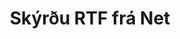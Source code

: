 ---
############################# Static ############################
layout: "auto-gen-annotation"

############################# Head ############################
head_title: "Net RTF Annotation API Annotate í C#"
head_description: "Net API til að búa til og athugasemda við vinsælar athugasemdagerðir úr RTF, myndum, teikningum og skjalaskráarsniðum."

############################# Header ############################
title: "Skýrðu RTF frá Net"
description: ""
bg_image: "https://cms.admin.containerize.com/templates/aspose/App_Themes/V3/images/bg/header1.png"
bg_overlay: false
button:
    enable: true
    icon: "fas fa-arrow-down"
    label: "Sækja ókeypis prufuáskrift"
    link: "https://downloads.groupdocs.com/annotation/net"

############################# About ############################
about:
    enable: true
    title: "Um GroupDocs.Annotation for Net API"
    content: |
        GroupDocs.Annotation for Net API er bókasafn sem gerir þér kleift að bæta við athugasemdum við PDF, Word og önnur skjöl á Mac, Windows eða Ubuntu. [GroupDocs.Annotation for Net](/annotation/net) er innbyggt Net API til að stjórna athugasemdum með alhliða stuðningi við að búa til, bæta við, breyta, eyða, draga út og flytja út athugasemdir úr myndum og ýmsum öðrum skjölum. Allur listi yfir studd skjalasnið sem þú gætir séð á þessari [síðu](https://docs.groupdocs.com/annotation/net/supported-document-formats/).
        Þetta bókasafn gerir þér kleift að vinna ekki aðeins með RTF skjölum heldur einnig með mörgum öðrum skjölum eins og Word, Excel, PowerPoint, Outlook tölvupósti, Visio, Adobe, OpenDocument, OpenOffice, Photoshop, AutoCad og mörgum öðrum.
        GroupDocs.Annotation for Net API gerir þér kleift að búa til og bæta við nýjum athugasemdum, breyta athugasemdum, draga út athugasemdir, athugasemdir og fjarlægja þær úr skjölum. Bókasafnið styður 13 mismunandi skýringargerðir, þar á meðal texta, fjöllínu, svæði, undirstrik, punkt, vatnsmerki, ör, sporbaug, textaskipti, fjarlægð, textareit, tilföng klippingu í PDF, HTML, Microsoft Word skjölum, töflureiknum, skýringarmyndum, kynningum, teikningar, myndir og mörg önnur skráarsnið.
        Dæmið (vinsamlegast sjáðu hér að neðan) sýnir að þú vinnur með RTF skjal, í þessu dæmi gætirðu séð helstu skrefin í því hvernig á að vinna með GroupDocs.Athugasemd: Setja upp leyfi, opna skjal sem þú vilt vinna með, búa til athugasemd, bæta við gagnahlutum til að stilla athugasemdareiginleika í samræmi við kröfur þínar og vista niðurstöðuna á nauðsynlegum stað. Þú gætir líka skoðað studdu eiginleikana á github [síðu] okkar (https://github.com/groupdocs-annotation/GroupDocs.Annotation-for-.NET), eða í vörunni okkar [skjölum](https) ://docs.groupdocs.com/annotation/net/getting-started/).

############################# Steps ############################
howTo_Add:
steps_Add:
    enable: true
    title_left: "Skref til að bæta athugasemdum við RTF í Net"
    content_left: |
        [GroupDocs.Annotation](/annotation/net/) gerir það auðvelt fyrir Net forritara að bæta ýmsum athugasemdategundum við RTF skrár innan hvaða net-undirstaða forrits sem er með því að útfæra nokkur auðveld skref.
        *   Búðu til svarhluti með athugasemd og dagsetningu.
        *   Búðu til AreaAnnotation hlut, stilltu svæðisvalkosti og bættu við svörum.
        *   Búðu til Annotator hlut og bættu við svæðisskýringum.
        *   Vista úttaksskrá.
    title_right: "kerfis kröfur"
    content_right: |
        GroupDocs.Annotation for Net API eru studd á öllum helstu kerfum og stýrikerfum. Áður en þú keyrir kóðann hér að neðan skaltu ganga úr skugga um að þú hafir eftirfarandi forsendur uppsettar á kerfinu þínu.
        *   Stýrikerfi: Microsoft Windows, Linux, MacOS
        *   Þróunarumhverfi: Visual Studio, Xamarin, MonoDevelop
        *   Frameworks: .NET Framework, .NET Standard, .NET Core, Mono
        *   Sæktu nýjustu útgáfuna af GroupDocs.Annotation fyrir .NET frá [NuGet](https://www.nuget.org/packages/groupdocs.annotation)

############################# Preview ############################
preview_Add:
    enable: true
    title: Forskoðun athugasemda og kóðasýni
    content: |
        ![Annotation preview image](https://docs.groupdocs.com/annotation/java/images/add-text-field-annotation.png)
    code: |
        ```cs
        //Add text field annotation to the document from local disk
        using (Annotator annotator = new Annotator("input.bmp"))
        {
            TextFieldAnnotation textField = new TextFieldAnnotation
            {
                BackgroundColor = 65535,
                Box = new Rectangle(100, 100, 100, 100),
                CreatedOn = DateTime.Now,
                Text = "Some text",
                FontColor = 65535,
                FontSize = 12,
                Message = "This is text field annotation",
                Opacity = 0.7,
                PageNumber = 0,
                PenStyle = PenStyle.Dot,
                PenWidth = 3,
                FontFamily = "Arial",
                TextHorizontalAlignment = HorizontalAlignment.Center,
                Replies = new List
                {
                    new Reply
                    {
                        Comment = "First comment",
                        RepliedOn = DateTime.Now
                    },
                    new Reply
                    {
                        Comment = "Second comment",
                        RepliedOn = DateTime.Now
                    }
                }
            };
            annotator.Add(textField);
            annotator.Save("result.bmp");
        }
        ```

############################# Steps ############################
howTo_Remove:
steps_Remove:
    enable: true
    title_left: "Skref til að fjarlægja athugasemdir úr RTF í Net"
    content_left: |
        [GroupDocs.Annotation](/annotation/net/) gerir það auðveldara fyrir Net forritara að fjarlægja athugasemdaupplýsingar úr RTF skrám innan hvaða net-undirstaða forrits sem er með því að útfæra nokkur auðveld skref.
        *   Búðu til svarhluti með athugasemd og dagsetningu.
        *   Staðfestu SaveOptions hlutinn og stilltu AnnotationTypes = AnnotationType.None.
        *   Hringdu í vistunaraðferð með skjalaslóð eða straumi og SaveOptions hlut.

############################# Preview ############################
preview_Remove:
    enable: true
    code: |
        ```cs
        // 1- How to remove annotation from document using annotation index
        
        using (Annotator annotator = new Annotator("result.bmp"))
        {
            annotator.Remove(0);
            annotator.Save("removed.bmp");
        }
        
        // 2- How to remove annotation from document using annotation object
        
        using (Annotator annotator = new Annotator("result.bmp"))
        {
            var tmp = annotator.Get();
            annotator.Remove(tmp[0]);
            annotator.Save("removed.bmp");
        }
        
        // 3- How to remove some annotations from document using list of ID’s
        
        using (Annotator annotator = new Annotator("result.bmp"))
        {
            var idList = new List{1, 2, 3};
            annotator.Remove(idList);
            annotator.Save("removed.bmp");
        }
        
        // 4- How to remove some annotations from document using list of annotations
        
        using (Annotator annotator = new Annotator("result.bmp"))
        {
            var tmp = annotator.Get();
            annotator.Remove(tmp);
            annotator.Save("removed.bmp");
        }
        ```

############################# Steps ############################
howTo_Edit:
steps_Edit:
    enable: true
    title_left: "Skref til að breyta athugasemdum frá RTF í Net"
    content_left: |
        [GroupDocs.Annotation](/annotation/net/) gerir það auðveldara fyrir Net forritara að uppfæra ýmsa skýringaeiginleika úr RTF skrám innan hvaða Net-undirstaða forrits sem er með því að útfæra nokkur auðveld skref.
        *   Staðfestu Annotator hlut með innsláttarskjalsslóð eða straumi með instantiated LoadOptions með ImportAnnotations = true.
        *   Búðu til einhverja AnnotationBase útfærslu og stilltu auðkenni þeirra skýringa sem fyrir voru (ef athugasemd með því auðkenni finnst ekki verður engu breytt) eða slóðalista yfir athugasemdir (allar skýringar sem til eru verða fjarlægðar).
        *   Kalla uppfærsluaðferð á Annotator hlut með samþykktum athugasemdum.
        *   Hringdu í vistunaraðferð með skjalaslóð eða straumi og SaveOptions hlut.

############################# Preview ############################
preview_Edit:
    enable: true
    code: |
        ```cs
        // open annotated document
        using (Annotator annotator = new Annotator("result.bmp"))
        {
            //assuming we are going to change some properties of existing annotation
                AreaAnnotation updated = new AreaAnnotation
                    {
                            // It's important to set existed annotation Id
                            Id = 1,
                            BackgroundColor = 255,
                            Box = new Rectangle(0, 0, 50, 200),
                            CreatedOn = DateTime.Now,
                            Message = "This is updated annotation",
                            Replies = new List
                            {
                                new Reply
                                {
                                    Comment = "Updated first comment",
                                    RepliedOn = DateTime.Now
                                },
                                new Reply
                                {
                                    Comment = "Updated second comment",
                                    RepliedOn = DateTime.Now
                                }
                            }
                        };
                // update annotation
                annotator.Update(updated);
                annotator.Save("result.bmp");
        }
        ```

############################# Steps ############################
howTo_Extract:
steps_Extract:
    enable: true
    title_left: "Skref til að draga út athugasemdir úr RTF í Net"
    content_left: |
        [GroupDocs.Annotation](/annotation/net/) gerir það auðvelt fyrir Net forritara að skrifa athugasemdir við skjöl og draga út athugasemdaupplýsingar úr RTF skrám innan hvaða net-undirstaða forrits sem er með því að útfæra nokkur auðveld skref.
        *   Búðu til svarhluti með athugasemd og dagsetningu.
        *   Staðfestu LoadOptions hlut og hringdu í SetImportAnnotations með sannri röksemdafærslu.
        *   Skilgreindu breytu með gerð List.
        *   Hringdu í fá aðferð og skilaðu niðurstöðunni í breytuna hér að ofan.

############################# Preview ############################
preview_Extract:
    enable: true
    code: |
        ```cs
        // for using this example input file ("annotated.bmp") must be with annotations
        using (Annotator annotator = new Annotator("annotated.bmp"))
        {
            List annotations = annotator.Get();
            XmlSerializer formatter = new XmlSerializer(typeof(List));
            using (FileStream fs = new FileStream("annotations.xml", FileMode.Create))
            {
                fs.SetLength(0);
                formatter.Serialize(fs, annotations);
            }
        }
        ```

############################# Demos ############################
demos:
    enable: true
    title: "Lifandi kynningar til að bæta við, fjarlægja, breyta, draga út athugasemdir við skjöl og myndir"
    content: |
        Bættu við, fjarlægðu, breyttu og dragðu út athugasemdir við RTF skrána núna með því að fara á vefsíðu [GroupDocs.Annotation Live Demos](https://products.groupdocs.app/annotation/family). Lifandi kynningin hefur eftirfarandi kosti

############################# About Formats ############################
about_formats:
    enable: true
    format:
        # format loop
        - icon: "far fa-file-rtf"
          title: "Um RTF skráarsnið"
          content: |
            RTF (Rich Text Format) kynnt og skjalfest af Microsoft, táknar aðferð til að kóða sniðinn texta og grafík til notkunar innan forrita. Snið auðveldar skjalaskipti á milli vettvanga við aðrar Microsoft vörur og þjónar þannig tilgangi samvirkni. Þessi hæfileiki gerir það að staðal fyrir gagnaflutning á milli ritvinnsluhugbúnaðar og þess vegna er hægt að flytja innihald frá einu stýrikerfi til annars án þess að tapa skjalasniði. Forskriftir um skráarsnið eru fáanlegar hjá Microsoft til að hlaða niður almenningi og hægt er að vísa í þær frá sjónarhóli þróunaraðila.

          link: "https://docs.fileformat.com/image/rtf/"

############################# More Formats ############################
more_formats:
    enable: true
    title: "Vinna með önnur vinsæl skjalasnið"
    content: |
        Uppfærðu athugasemdareiginleika frá sumum af vinsælustu skráarsniðunum eins og fram kemur hér að neðan.
    format:
        # format loop
        - name: "Annotate PDF document"
          link: "https://products.groupdocs.com/annotation/net/pdf/"
          description: "Adobe Portable Document Format"

        # format loop
        - name: "Annotate DOC document"
          link: "https://products.groupdocs.com/annotation/net/doc/"
          description: "Microsoft Word Document"

        # format loop
        - name: "Annotate DOCM document"
          link: "https://products.groupdocs.com/annotation/net/docm/"
          description: "Microsoft Word Macro-Enabled Document"

        # format loop
        - name: "Annotate DOCX document"
          link: "https://products.groupdocs.com/annotation/net/docx/"
          description: "Microsoft Word Open XML Document"

        # format loop
        - name: "Annotate DOT document"
          link: "https://products.groupdocs.com/annotation/net/dot/"
          description: "Microsoft Word Document Template"

        # format loop
        - name: "Annotate DOTX document"
          link: "https://products.groupdocs.com/annotation/net/dotx/"
          description: "Word Open XML Document Template"

        # format loop
        - name: "Annotate RTF document"
          link: "https://products.groupdocs.com/annotation/net/rtf/"
          description: "Rich Text Document"

        # format loop
        - name: "Annotate ODT document"
          link: "https://products.groupdocs.com/annotation/net/odt/"
          description: "Open Document Text"

        # format loop
        - name: "Annotate XLS document"
          link: "https://products.groupdocs.com/annotation/net/xls/"
          description: "Microsoft Excel Binary File Format"

        # format loop
        - name: "Annotate XLSX document"
          link: "https://products.groupdocs.com/annotation/net/xlsx/"
          description: "Microsoft Excel Open XML Spreadsheet"

        # format loop
        - name: "Annotate XLSM document"
          link: "https://products.groupdocs.com/annotation/net/xlsm/"
          description: "Microsoft Excel Macro-Enabled Spreadsheet"

        # format loop
        - name: "Annotate XLSB document"
          link: "https://products.groupdocs.com/annotation/net/xlsb/"
          description: "Microsoft Excel Binary Worksheet"

        # format loop
        - name: "Annotate ODS document"
          link: "https://products.groupdocs.com/annotation/net/ods/"
          description: "Open Document Spreadsheet"

        # format loop
        - name: "Annotate PPT document"
          link: "https://products.groupdocs.com/annotation/net/ppt/"
          description: "PowerPoint Presentation"

        # format loop
        - name: "Annotate PPTX document"
          link: "https://products.groupdocs.com/annotation/net/pptx/"
          description: "PowerPoint Open XML Presentation"

        # format loop
        - name: "Annotate PPSX document"
          link: "https://products.groupdocs.com/annotation/net/ppsx/"
          description: "PowerPoint Open XML Slide Show"

        # format loop
        - name: "Annotate POTM document"
          link: "https://products.groupdocs.com/annotation/net/potm/"
          description: "Microsoft PowerPoint Template"

        # format loop
        - name: "Annotate PPTM document"
          link: "https://products.groupdocs.com/annotation/net/pptm/"
          description: "Microsoft PowerPoint Presentation"

        # format loop
        - name: "Annotate PPS document"
          link: "https://products.groupdocs.com/annotation/net/pps/"
          description: "Microsoft PowerPoint 97-2003 Slide Show"

        # format loop
        - name: "Annotate ODP document"
          link: "https://products.groupdocs.com/annotation/net/odp/"
          description: "OpenDocument Presentation"

        # format loop
        - name: "Annotate HTML document"
          link: "https://products.groupdocs.com/annotation/net/html/"
          description: "HyperText Markup Language"

        # format loop
        - name: "Annotate TIFF document"
          link: "https://products.groupdocs.com/annotation/net/tiff/"
          description: "Tagged Image File Format"

        # format loop
        - name: "Annotate JPEG document"
          link: "https://products.groupdocs.com/annotation/net/jpeg/"
          description: "JPEG Image"

        # format loop
        - name: "Annotate PNG document"
          link: "https://products.groupdocs.com/annotation/net/png/"
          description: "Portable Network Graphic"

        # format loop
        - name: "Annotate EML document"
          link: "https://products.groupdocs.com/annotation/net/eml/"
          description: "E-mail Message"

        # format loop
        - name: "Annotate MSG document"
          link: "https://products.groupdocs.com/annotation/net/msg/"
          description: "Microsoft Outlook E-mail Message"

        # format loop
        - name: "Annotate VSD document"
          link: "https://products.groupdocs.com/annotation/net/vsd/"
          description: "Microsoft Visio 2003-2010 Drawing"

        # format loop
        - name: "Annotate VSDX document"
          link: "https://products.groupdocs.com/annotation/net/vsdx/"
          description: "Microsoft Visio Drawing"

        # format loop
        - name: "Annotate VSS document"
          link: "https://products.groupdocs.com/annotation/net/vss/"
          description: "Microsoft Visio 2003-2010 Stencil"

        # format loop
        - name: "Annotate VST document"
          link: "https://products.groupdocs.com/annotation/net/vst/"
          description: "Microsoft Visio 2013 Stencil"

        # format loop
        - name: "Annotate DWG document"
          link: "https://products.groupdocs.com/annotation/net/dwg/"
          description: "Autodesk Design Data Formats"

        # format loop
        - name: "Annotate DXF document"
          link: "https://products.groupdocs.com/annotation/net/dxf/"
          description: "AutoCAD Drawing Interchange"

        # format loop
        - name: "Annotate DCM document"
          link: "https://products.groupdocs.com/annotation/net/dcm/"
          description: "Digital Imaging and Communications in Medicine"

        # format loop
        - name: "Annotate WMF document"
          link: "https://products.groupdocs.com/annotation/net/wmf/"
          description: "Windows Metafile"

        # format loop
        - name: "Annotate EMF document"
          link: "https://products.groupdocs.com/annotation/net/emf/"
          description: "Enhanced Metafile Format"


############################# Back to top ###############################
back_to_top:
    enable: true
---